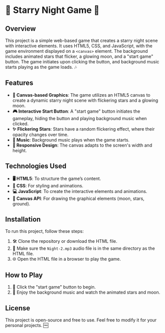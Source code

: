 # 🌌 Starry Night Game 🌙

## Overview

This project is a simple web-based game that creates a starry night scene with interactive elements. It uses HTML5, CSS, and JavaScript, with the game environment displayed on a `<canvas>` element. The background includes animated stars that flicker, a glowing moon, and a "start game" button. The game initiates upon clicking the button, and background music starts playing as the game loads. 🎶

## Features

- **🌟 Canvas-based Graphics**: The game utilizes an HTML5 canvas to create a dynamic starry night scene with flickering stars and a glowing moon. 
- **🎮 Interactive Start Button**: A "start game" button initiates the gameplay, hiding the button and playing background music when clicked.
- **✨ Flickering Stars**: Stars have a random flickering effect, where their opacity changes over time.
- **🎵 Music**: Background music plays when the game starts.
- **📱 Responsive Design**: The canvas adapts to the screen's width and height.

## Technologies Used

- **🖥️ HTML5**: To structure the game’s content.
- **🎨 CSS**: For styling and animations.
- **💻 JavaScript**: To create the interactive elements and animations.
- **🎨 Canvas API**: For drawing the graphical elements (moon, stars, ground).

## Installation

To run this project, follow these steps:

1. 🛠️ Clone the repository or download the HTML file.
2. 🎵 Make sure the `Night-2.mp3` audio file is in the same directory as the HTML file.
3. 🌐 Open the HTML file in a browser to play the game.

## How to Play

1. 🔘 Click the "start game" button to begin.
2. 🌟 Enjoy the background music and watch the animated stars and moon.

## License

This project is open-source and free to use. Feel free to modify it for your personal projects. 🆓
